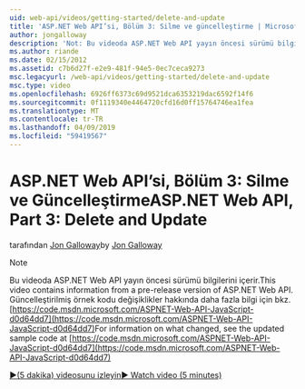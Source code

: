 ```yaml
---
uid: web-api/videos/getting-started/delete-and-update
title: 'ASP.NET Web API’si, Bölüm 3: Silme ve güncelleştirme | Microsoft Docs'
author: jongalloway
description: 'Not: Bu videoda ASP.NET Web API yayın öncesi sürümü bilgilerini içerir.'
ms.author: riande
ms.date: 02/15/2012
ms.assetid: c7b6d27f-e2e9-481f-94e5-0ec7ceca9273
msc.legacyurl: /web-api/videos/getting-started/delete-and-update
msc.type: video
ms.openlocfilehash: 6926ff6373c69d9521dca6353219dac6592f14f6
ms.sourcegitcommit: 0f1119340e4464720cfd16d0ff15764746ea1fea
ms.translationtype: MT
ms.contentlocale: tr-TR
ms.lasthandoff: 04/09/2019
ms.locfileid: "59419567"
---
```

# <a name="aspnet-web-api-part-3-delete-and-update"></a><span data-ttu-id="80f2b-103">ASP.NET Web API’si, Bölüm 3: Silme ve Güncelleştirme</span><span class="sxs-lookup"><span data-stu-id="80f2b-103">ASP.NET Web API, Part 3: Delete and Update</span></span>

<span data-ttu-id="80f2b-104">tarafından [Jon Galloway](https://github.com/jongalloway)</span><span class="sxs-lookup"><span data-stu-id="80f2b-104">by [Jon Galloway](https://github.com/jongalloway)</span></span>

> [!NOTE]
> <span data-ttu-id="80f2b-105">Bu videoda ASP.NET Web API yayın öncesi sürümü bilgilerini içerir.</span><span class="sxs-lookup"><span data-stu-id="80f2b-105">This video contains information from a pre-release version of ASP.NET Web API.</span></span> <span data-ttu-id="80f2b-106">Güncelleştirilmiş örnek kodu değişiklikler hakkında daha fazla bilgi için bkz. [https://code.msdn.microsoft.com/ASPNET-Web-API-JavaScript-d0d64dd7](https://code.msdn.microsoft.com/ASPNET-Web-API-JavaScript-d0d64dd7)</span><span class="sxs-lookup"><span data-stu-id="80f2b-106">For information on what changed, see the updated sample code at [https://code.msdn.microsoft.com/ASPNET-Web-API-JavaScript-d0d64dd7](https://code.msdn.microsoft.com/ASPNET-Web-API-JavaScript-d0d64dd7)</span></span>

[<span data-ttu-id="80f2b-107">&#9654;(5 dakika) videosunu izleyin</span><span class="sxs-lookup"><span data-stu-id="80f2b-107">&#9654; Watch video (5 minutes)</span></span>](https://channel9.msdn.com/Blogs/ASP-NET-Site-Videos/delete-and-update)
